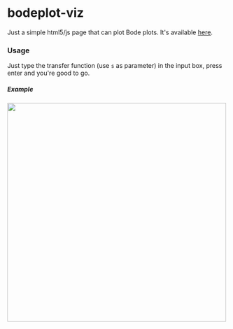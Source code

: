 # bodeplot-viz
Just a simple html5/js page that can plot Bode plots. It's available [here](https://michelelambertucci.github.io/bodeplot-viz/).

### Usage
Just type the transfer function (use `s` as parameter) in the input box, press enter and you're good to go.

##### Example
<img src="https://media.giphy.com/media/1ynTd8CSi5jL57SRZH/giphy.gif" width=500/>
